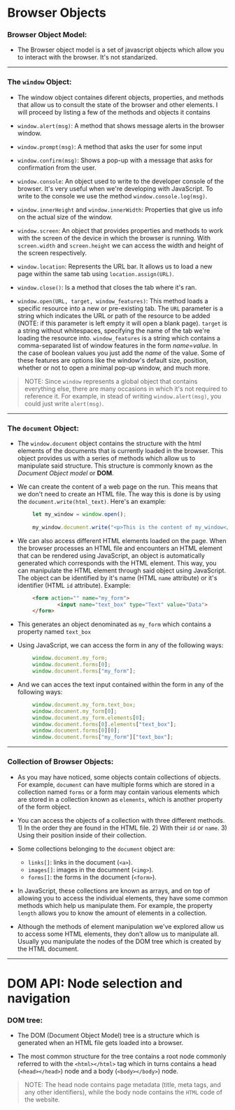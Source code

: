 # Browser Objects

### Browser Object Model:
- The Browser object model is a set of javascript objects which allow you to interact with the browser. It's not standarized.

---

### The `window` Object:
- The window object containes diferent objects, properties, and methods that allow us to consult the state of the browser and other elements. I will proceed by listing a few of the methods and objects it contains

- `window.alert(msg)`: A method that shows message alerts in the browser window.

- `window.prompt(msg)`: A method that asks the user for some input

- `window.confirm(msg)`: Shows a pop-up with a message that asks for confirmation from the user.

- `window.console`: An object used to write to the developer console of the browser. It's very useful when we're developing with JavaScript. To write to the console we use the method `window.console.log(msg)`.

- `window.innerHeight` and `window.innerWidth`: Properties that give us info on the actual size of the window.

- `window.screen`: An object that provides properties and methods to work with the screen of the device in which the browser is running. With `screen.width` and `screen.height` we can access the width and height of the screen respectively.

- `window.location`: Represents the URL bar. It allows us to load a new page within the same tab using `location.assign(URL)`.

- `window.close()`: Is a method that closes the tab where it's ran.

- `window.open(URL, target, window_features)`: This method loads a specific resource into a new or pre-existing tab. The `URL` parameter is a string which indicates the URL or path of the resource to be added (NOTE: if this parameter is left empty it will open a blank page). `target` is a string without whitespaces, specifying the name of the tab we're loading the resource into. `window_features` is a string which contains a comma-separated list of window features in the form *name*=*value*. In the case of boolean values you just add the *name* of the value. Some of these features are options like the window's default size, position, whether or not to open a minimal pop-up window, and much more.

> NOTE: Since `window` represents a global object that contains everything else, there are many occasions in which it's not required to reference it. For example, in stead of writing `window.alert(msg)`, you could just write `alert(msg)`.

---

### The `document` Object:
- The `window.document` object contains the structure with the html elements of the documents that is currently loaded in the browser. This object provides us with a series of methods which allow us to manipulate said structure. This structure is commonly known as the *Document Object model* or **DOM**.

- We can create the content of a web page on the run. This means that we don't need to create an HTML file. The way this is done is by using the `document.write(html_text)`. Here's an example: 

```js
        let my_window = window.open();
 
        my_window.document.write("<p>This is the content of my_window</p>");
```

- We can also access different HTML elements loaded on the page. When the browser processes an HTML file and encounters an HTML element that can be rendered using JavaScript, an object is automatically generated which corresponds with the HTML element. This way, you can manipulate the HTML element through said object using JavaScript. The object can be identified by it's name (HTML `name` attribute) or it's identifier (HTML `id` attribute). Example:

```html
        <form action="" name="my_form">
                <input name="text_box" type="Text" value="Data">
        </form>
```

- This generates an object denominated as `my_form` which contains a property named `text_box`

- Using JavaScript, we can access the form in any of the following ways:

```js
        window.document.my_form;
        window.document.forms[0];
        window.document.forms["my_form"];
```

- And we can acces the text input contained within the form in any of the following ways:

```js
        window.document.my_form.text_box;
        window.document.my_form[0];
        window.document.my_form.elements[0];
        window.document.forms[0].elements["text_box"];
        window.document.forms[0][0];
        window.document.forms["my_form"]["text_box"];
```

---

### Collection of Browser Objects:
- As you may have noticed, some objects contain collections of objects. For example, `document` can have multiple forms which are stored in a collection named `forms` or a form may contain various elements which are stored in a collection known as `elements`, which is another property of the form object.

- You can access the objects of a collection with three different methods. 1) In the order they are found in the HTML file. 2) With their `id` or `name`. 3) Using their position inside of their collection.

- Some collections belonging to the `document` object are:
    - `links[]`: links in the document (`<a>`).
    - `images[]`: images in the documnent (`<img>`).
    - `forms[]`: the forms in the document (`<form>`).

- In JavaScript, these collections are known as arrays, and on top of allowing you to access the individual elements, they have some common methods which help us manipulate them. For example, the property `length` allows you to know the amount of elements in a collection.

- Although the methods of element manipulation we've explored allow us to access some HTML elements, they don't allow us to manipulate all. Usually you manipulate the nodes of the DOM tree which is created by the HTML document.

---

# DOM API: Node selection and navigation

### DOM tree:

- The DOM (Document Object Model) tree is a structure which is generated when an HTML file gets loaded into a browser.

- The most common structure for the tree contains a root node commonly referred to with the `<html></html>` tag which in turns contains a head (`<head></head>`) node and a body (`<body></body>`) node.

> NOTE: The head node contains page metadata (title, meta tags, and any other identifiers), while the body node contains the `HTML` code of the website.

